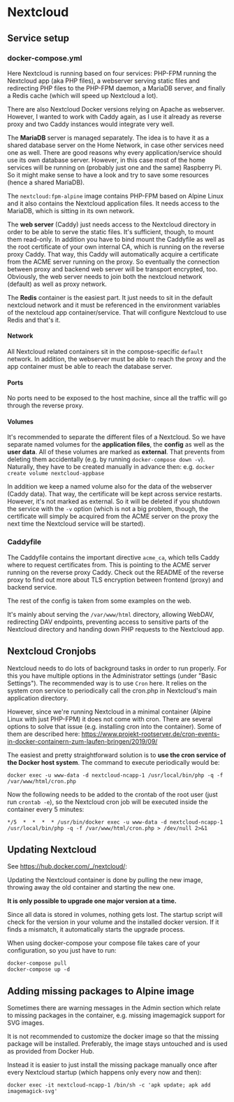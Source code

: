 
# Nextcloud

## Service setup

### docker-compose.yml

Here Nextcloud is running based on four services: PHP-FPM running the Nextcloud app (aka PHP files), a webserver serving static files and redirecting PHP files to the PHP-FPM daemon, a MariaDB server, and finally a Redis cache (which will speed up Nextcloud a lot).

There are also Nextcloud Docker versions relying on Apache as webserver. However, I wanted to work with Caddy again, as I use it already as reverse proxy and two Caddy instances would integrate very well.

The **MariaDB** server is managed separately. The idea is to have it as a shared database server on the Home Network, in case other services need one as well.
There are good reasons why every application/service should use its own database server. However, in this case most of the home services will be running on (probably just one and the same) Raspberry Pi. So it might make sense to have a look and try to save some resources (hence a shared MariaDB).

The `nextcloud:fpm-alpine` image contains PHP-FPM based on Alpine Linux and it also contains the Nextcloud application files. It needs access to the MariaDB, which is sitting in its own network.

The **web server** (Caddy) just needs access to the Nextcloud directory in order to be able to serve the static files. It's sufficient, though, to mount them read-only.
In addition you have to bind mount the Caddyfile as well as the root certificate of your own internal CA, which is running on the reverse proxy Caddy. That way, this Caddy will automatically acquire a certificate from the ACME server running on the proxy. So eventually the connection between proxy and backend web server will be transport encrypted, too. Obviously, the web server needs to join both the nextcloud network (default) as well as proxy network.

The **Redis** container is the easiest part. It just needs to sit in the default nextcloud network and it must be referenced in the environment variables of the nextcloud app container/service. That will configure Nextcloud to use Redis and that's it.

#### Network

All Nextcloud related containers sit in the compose-specific `default` network. In addition, the webserver must be able to reach the proxy and the app container must be able to reach the database server.

#### Ports

No ports need to be exposed to the host machine, since all the traffic will go through the reverse proxy.

#### Volumes

It's recommended to separate the different files of a Nextcloud. So we have separate named volumes for the **application files**, the **config** as well as the **user data**. All of these volumes are marked as **external**. That prevents from deleting them accidentally (e.g. by running `docker-compose down -v`). Naturally, they have to be created manually in advance then: e.g. `docker create volume nextcloud-appbase`

In addition we keep a named volume also for the data of the webserver (Caddy data). That way, the certificate will be kept across service restarts. However, it's not marked as external. So it will be deleted if you shutdown the service with the `-v` option (which is not a big problem, though, the certificate will simply be acquired from the ACME server on the proxy the next time the Nextcloud service will be started).

### Caddyfile

The Caddyfile contains the important directive `acme_ca`, which tells Caddy where to request certificates from. This is pointing to the ACME server running on the reverse proxy Caddy. Check out the README of the reverse proxy to find out more about TLS encryption between frontend (proxy) and backend service.

The rest of the config is taken from some examples on the web.

It's mainly about serving the `/var/www/html` directory, allowing WebDAV, redirecting DAV endpoints, preventing access to sensitive parts of the Nextcloud directory and handing down PHP requests to the Nextcloud app.

## Nextcloud Cronjobs

Nextcloud needs to do lots of background tasks in order to run properly.
For this you have multiple options in the Administrator settings (under "Basic Settings"). The recommended way is to use `Cron` here. It relies on the system cron service to periodically call the cron.php in Nextcloud's main application directory.

However, since we're running Nextcloud in a minimal container (Alpine Linux with just PHP-FPM) it does not come with cron. There are several options to solve that issue (e.g. installing cron into the container). Some of them are described here: https://www.projekt-rootserver.de/cron-events-in-docker-containern-zum-laufen-bringen/2019/09/

The easiest and pretty straightforward solution is to **use the cron service of the Docker host system**. The command to execute periodically would be:
```
docker exec -u www-data -d nextcloud-ncapp-1 /usr/local/bin/php -q -f /var/www/html/cron.php
```

Now the following needs to be added to the crontab of the root user (just run `crontab -e`), so the Nextcloud cron job will be executed inside the container every 5 minutes:

```
*/5  *  *  *  * /usr/bin/docker exec -u www-data -d nextcloud-ncapp-1 /usr/local/bin/php -q -f /var/www/html/cron.php > /dev/null 2>&1
```

## Updating Nextcloud

See https://hub.docker.com/_/nextcloud/:

Updating the Nextcloud container is done by pulling the new image, throwing away the old container and starting the new one.

**It is only possible to upgrade one major version at a time.**

Since all data is stored in volumes, nothing gets lost. The startup script will check for the version in your volume and the installed docker version. If it finds a mismatch, it automatically starts the upgrade process.

When using docker-compose your compose file takes care of your configuration, so you just have to run:

```
docker-compose pull
docker-compose up -d
```


## Adding missing packages to Alpine image

Sometimes there are warning messages in the Admin section which relate to missing packages in the container, e.g. missing imagemagick support for SVG images.

It is not recommended to customize the docker image so that the missing package will be installed. Preferably, the image stays untouched and is used as provided from Docker Hub.

Instead it is easier to just install the missing package manually once after every Nextcloud startup (which happens only every now and then):

```
docker exec -it nextcloud-ncapp-1 /bin/sh -c 'apk update; apk add imagemagick-svg'
```
